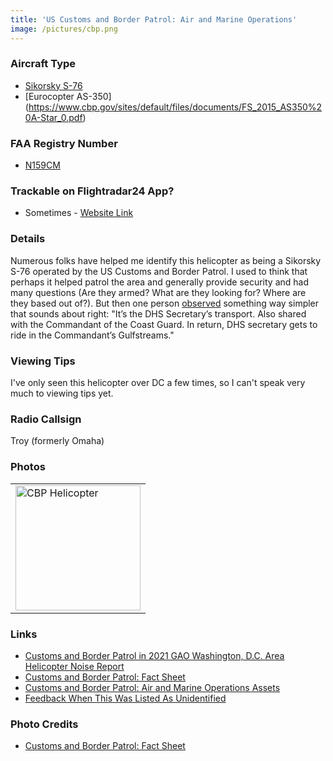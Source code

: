 ```yaml
---
title: 'US Customs and Border Patrol: Air and Marine Operations'
image: /pictures/cbp.png
---
```


### Aircraft Type
* [Sikorsky S-76](https://www.cbp.gov/sites/default/files/assets/documents/2021-Aug/S-76_506%20compliant.pdf)
* [Eurocopter AS-350] (https://www.cbp.gov/sites/default/files/documents/FS_2015_AS350%20A-Star_0.pdf)

### FAA Registry Number 
* [N159CM](https://registry.faa.gov/aircraftinquiry/NNum_Results.aspx?NNumbertxt=N159CM)

### Trackable on Flightradar24 App?
* Sometimes - [Website Link](https://www.flightradar24.com/data/aircraft/N159CM)

### Details

Numerous folks have helped me identify this helicopter as being a Sikorsky S-76 operated by the US Customs and Border Patrol. I used to think that perhaps it helped patrol the area and generally provide security and had many questions (Are they armed?  What are they looking for?  Where are they based out of?).  But then one person [observed](https://github.com/gbinal/dc-helicopters/issues/41#issue-591309813) something way simpler that sounds about right:  "It’s the DHS Secretary’s transport. Also shared with the Commandant of the Coast Guard. In return, DHS secretary gets to ride in the Commandant’s Gulfstreams."


### Viewing Tips 

I've only seen this helicopter over DC a few times, so I can't speak very much to viewing tips yet. 

### Radio Callsign

Troy (formerly Omaha)

### Photos 

<table style="width:100%">
  <tr>
    <td><img src="https://helicoptersofdc.com/pictures/cbp.png" alt="CBP Helicopter" width="200"></td>    </tr>
  </table>

### Links
* [Customs and Border Patrol in 2021 GAO Washington, D.C. Area Helicopter Noise Report](https://hyp.is/Aw4B2hV0Eeyv6MMddRThvQ/www.gao.gov/assets/gao-21-200.pdf)
* [Customs and Border Patrol: Fact Sheet](https://www.cbp.gov/sites/default/files/documents/FS_2015_Sikorsky%20S-76_FINAL.pdf)
* [Customs and Border Patrol: Air and Marine Operations Assets](https://www.cbp.gov/border-security/air-sea/aircraft-and-marine-vessels)
* [Feedback When This Was Listed As Unidentified](https://github.com/gbinal/dc-helicopters/issues/2)


### Photo Credits
* [Customs and Border Patrol: Fact Sheet](https://www.cbp.gov/sites/default/files/documents/FS_2015_Sikorsky%20S-76_FINAL.pdf) 
